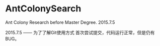 # AntColonySearch
Ant Colony Research before Master Degree. 2015.7.5

2015.7.5 —— 为了了解Git使用方式
首次尝试提交，代码运行正常，但是仍有BUG。
